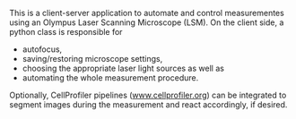 This is a client-server application to automate and control measurementes
using an Olympus Laser Scanning Microscope (LSM). On the client side, a python
class is responsible for 

- autofocus,
- saving/restoring microscope settings,
- choosing the appropriate laser light sources as well as
- automating the whole measurement procedure.

Optionally, CellProfiler pipelines (www.cellprofiler.org) can be integrated to
segment images during the measurement and react accordingly, if desired.